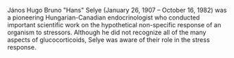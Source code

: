 János Hugo Bruno "Hans" Selye (January 26, 1907 – October 16, 1982) was a pioneering Hungarian-Canadian endocrinologist who conducted important scientific work on the hypothetical non-specific response of an organism to stressors. Although he did not recognize all of the many aspects of glucocorticoids, Selye was aware of their role in the stress response.